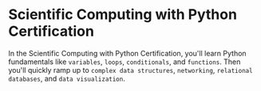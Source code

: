 # Scientific Computing with Python Certification

In the Scientific Computing with Python Certification, you'll learn Python fundamentals like `variables`, `loops`,
`conditionals`, and `functions`. Then you'll quickly ramp up to `complex data structures`,
`networking`, `relational databases`, and `data visualization`.
